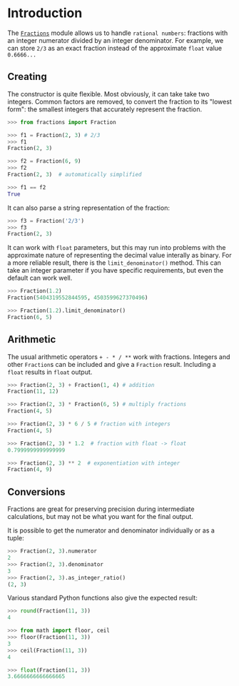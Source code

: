 # Introduction

The [`Fractions`][fractions] module allows us to handle `rational numbers`: fractions with an integer numerator divided by an integer denominator.
For example, we can store `2/3` as an exact fraction instead of the approximate `float` value `0.6666...`

## Creating

The constructor is quite flexible.
Most obviously, it can take take two integers.
Common factors are removed, to convert the fraction to its "lowest form": the smallest integers that accurately represent the fraction.

```python
>>> from fractions import Fraction

>>> f1 = Fraction(2, 3) # 2/3
>>> f1
Fraction(2, 3)

>>> f2 = Fraction(6, 9)
>>> f2
Fraction(2, 3)  # automatically simplified

>>> f1 == f2
True
```

It can also parse a string representation of the fraction:

```python
>>> f3 = Fraction('2/3')
>>> f3
Fraction(2, 3)
```

It can work with `float` parameters, but this may run into problems with the approximate nature of representing the decimal value interally as binary. 
For a more reliable result, there is the `limit_denominator()` method.
This can take an integer parameter if you have specific requirements, but even the default can work well.

```python
>>> Fraction(1.2)
Fraction(5404319552844595, 4503599627370496)

>>> Fraction(1.2).limit_denominator()
Fraction(6, 5)
```

## Arithmetic

The usual arithmetic operators `+ - * / **` work with fractions.
Integers and other `Fraction`s can be included and give a `Fraction` result.
Including a `float` results in `float` output.

```python
>>> Fraction(2, 3) + Fraction(1, 4) # addition
Fraction(11, 12)

>>> Fraction(2, 3) * Fraction(6, 5) # multiply fractions
Fraction(4, 5)

>>> Fraction(2, 3) * 6 / 5 # fraction with integers
Fraction(4, 5)

>>> Fraction(2, 3) * 1.2  # fraction with float -> float
0.7999999999999999

>>> Fraction(2, 3) ** 2  # exponentiation with integer
Fraction(4, 9)
```

## Conversions

Fractions are great for preserving precision during intermediate calculations, but may not be what you want for the final output.

It is possible to get the numerator and denominator individually or as a tuple:

```python
>>> Fraction(2, 3).numerator
2
>>> Fraction(2, 3).denominator
3
>>> Fraction(2, 3).as_integer_ratio()
(2, 3)
```

Various standard Python functions also give the expected result:

```python
>>> round(Fraction(11, 3))
4

>>> from math import floor, ceil
>>> floor(Fraction(11, 3))
3
>>> ceil(Fraction(11, 3))
4

>>> float(Fraction(11, 3))
3.6666666666666665
```

[fractions]: https://docs.python.org/3/library/fractions.html
